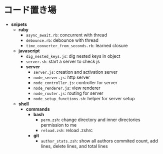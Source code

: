 # コード置き場

- **snipets**
  - **ruby**
    - `async_await.rb`: concurrent with thread
    - `debounce.rb`: debounce with thread
    - `time_converter_from_seconds.rb`: learned closure
  - **javascript**
    - `dig_nested_keys.js`: dig nested keys in object
    - `server.sh`: start a server to check js
    - **server**
      - `server.js`: creation and activation server
      - `node_server.js`: http server
      - `node_controller.js`: controller for server
      - `node_renderer.js`: view renderer
      - `node_router.js`: routing for server
      - `node_setup_functions.sh`: helper for server setup
  - **shell**
    - **commands**
      - **bash**
        - `perm.zsh`: change directory and inner directories permission to me
        - `reload.zsh`: reload .zshrc
      - **git**
        - `author_stats.zsh`: show all authors commited count, add lines, delete lines, and total lines